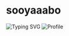 # sooyaaabo
![Typing SVG](https://readme-typing-svg.demolab.com?font=Fira+Code&weight=300&pause=999&center=true&vCenter=true&width=1060&lines=Welcome+to+my+homepage.)
![Profile](https://github-widgetbox.vercel.app/api/profile?username=sooyaaabo&data=followers,repositories,stars,commits&theme=default)

